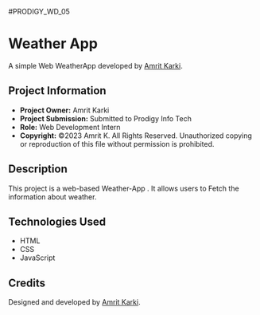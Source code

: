 #PRODIGY_WD_05

# Weather App
A simple Web WeatherApp developed by [Amrit Karki](https://www.linkedin.com/in/amritkarkii001/).

## Project Information
- **Project Owner:** Amrit Karki
- **Project Submission:** Submitted to Prodigy Info Tech
- **Role:** Web Development Intern
- **Copyright:** ©2023 Amrit K. All Rights Reserved.
  Unauthorized copying or reproduction of this file without permission  is prohibited.

## Description
This project is a web-based Weather-App . It allows users to Fetch the information about weather.

## Technologies Used
- HTML
- CSS
- JavaScript

## Credits

Designed and developed by [Amrit Karki](https://www.linkedin.com/in/amritkarkii001/).
